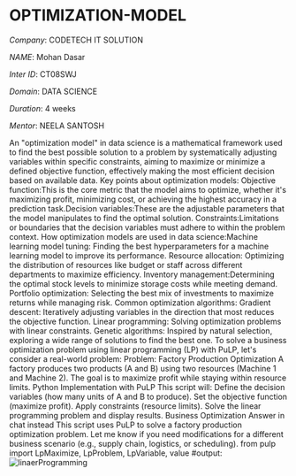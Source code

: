 # OPTIMIZATION-MODEL

*Company*: CODETECH IT SOLUTION

*NAME*: Mohan Dasar

*Inter ID*: CT08SWJ

*Domain*: DATA SCIENCE

*Duration*: 4 weeks

*Mentor*: NEELA SANTOSH

An "optimization model" in data science is a mathematical framework used to find the best possible solution to a problem by systematically adjusting variables within specific constraints, aiming to maximize or minimize a defined objective function, effectively making the most efficient decision based on available data. 
Key points about optimization models: Objective function:This is the core metric that the model aims to optimize, whether it's maximizing profit, minimizing cost, or achieving the highest accuracy in a prediction task.Decision variables:These are the adjustable parameters that the model manipulates to find the optimal solution. Constraints:Limitations or boundaries that the decision variables must adhere to within the problem context. How optimization models are used in data science:Machine learning model tuning: Finding the best hyperparameters for a machine learning model to improve its performance. Resource allocation: Optimizing the distribution of resources like budget or staff across different departments to maximize efficiency. Inventory management:Determining the optimal stock levels to minimize storage costs while meeting demand. Portfolio optimization: Selecting the best mix of investments to maximize returns while managing risk. Common optimization algorithms: Gradient descent: Iteratively adjusting variables in the direction that most reduces the objective function. Linear programming: Solving optimization problems with linear constraints. Genetic algorithms: Inspired by natural selection, exploring a wide range of solutions to find the best one. To solve a business optimization problem using linear programming (LP) with PuLP, let's consider a real-world problem: Problem: Factory Production Optimization A factory produces two products (A and B) using two resources (Machine 1 and Machine 2). The goal is to maximize profit while staying within resource limits. Python Implementation with PuLP This script will: Define the decision variables (how many units of A and B to produce). Set the objective function (maximize profit). Apply constraints (resource limits).
Solve the linear programming problem and display results. Business Optimization  Answer in chat instead  This script uses PuLP to solve a factory production optimization problem. Let me know if you need modifications for a different business scenario (e.g., supply chain, logistics, or scheduling). from pulp import LpMaximize, LpProblem, LpVariable, value
#output: ![linaerProgramming](https://github.com/user-attachments/assets/c548df3d-0aad-476c-91ac-0165e7fc16ae)
